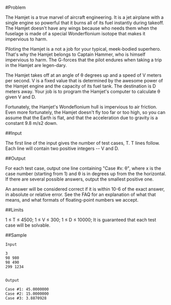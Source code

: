 #Problem

The Hamjet is a true marvel of aircraft engineering. It is a jet airplane with a single engine so powerful that it burns all of its fuel instantly during takeoff. The Hamjet doesn't have any wings because who needs them when the fuselage is made of a special Wonderflonium isotope that makes it impervious to harm.

Piloting the Hamjet is a not a job for your typical, meek-bodied superhero. That's why the Hamjet belongs to Captain Hammer, who is himself impervious to harm. The G-forces that the pilot endures when taking a trip in the Hamjet are legen-dary.

The Hamjet takes off at an angle of θ degrees up and a speed of V meters per second. V is a fixed value that is determined by the awesome power of the Hamjet engine and the capacity of its fuel tank. The destination is D meters away. Your job is to program the Hamjet's computer to calculate θ given V and D.

Fortunately, the Hamjet's Wondeflonium hull is impervious to air friction. Even more fortunately, the Hamjet doesn't fly too far or too high, so you can assume that the Earth is flat, and that the acceleration due to gravity is a constant 9.8 m/s2 down.

##Input

The first line of the input gives the number of test cases, T. T lines follow. Each line will contain two positive integers -- V and D.

##Output

For each test case, output one line containing "Case #x: θ", where x is the case number (starting from 1) and θ is in degrees up from the the horizontal. If there are several possible answers, output the smallest positive one.

An answer will be considered correct if it is within 10-6 of the exact answer, in absolute or relative error. See the FAQ for an explanation of what that means, and what formats of floating-point numbers we accept.

##Limits

1 ≤ T ≤ 4500;
1 ≤ V ≤ 300;
1 ≤ D ≤ 10000;
It is guaranteed that each test case will be solvable.

##Sample

```
Input 
 
3
98 980
98 490
299 1234

 	
Output 

Case #1: 45.0000000
Case #2: 15.0000000
Case #3: 3.8870928
```
